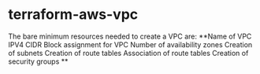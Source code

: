 # terraform-aws-vpc

The bare minimum resources needed to create a VPC are:
**Name of VPC 
IPV4 CIDR Block assignment for VPC
Number of availability zones
Creation of subnets
Creation of route tables
Association of route tables
Creation of security groups
**
